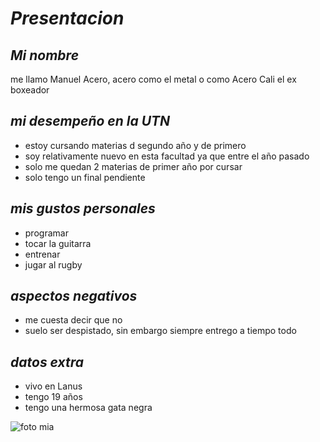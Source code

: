 # *Presentacion*

## *Mi nombre*
me llamo Manuel Acero, acero como el metal o como Acero Cali el ex boxeador

## *mi desempeño en la UTN*
- estoy cursando materias d segundo año y de primero
- soy relativamente nuevo en esta facultad ya que entre el año pasado
- solo me quedan 2 materias de primer año por cursar
- solo tengo un final pendiente

## *mis gustos personales*
- programar
- tocar la guitarra
- entrenar
- jugar al rugby

## *aspectos negativos*
- me cuesta decir que no
- suelo ser despistado, sin embargo siempre entrego a tiempo todo

## *datos extra*
- vivo en Lanus
- tengo 19 años
- tengo una hermosa gata negra

![foto mia](https://github.com/manuelA004/presentaci-n-/assets/164408972/8efea848-4ecd-45c3-bfc9-d0493fd86f15)
